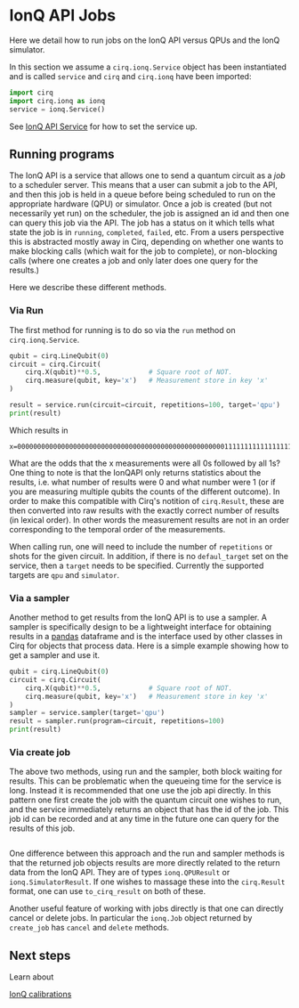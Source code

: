 # IonQ API Jobs

Here we detail how to run jobs on the IonQ API versus QPUs and the
IonQ simulator.

In this section we assume a `cirq.ionq.Service` object has been instantiated and is
called `service` and `cirq` and `cirq.ionq` have been imported:
```python
import cirq
import cirq.ionq as ionq
service = ionq.Service()
```
See [IonQ API Service](service.md) for how to set the service up.

## Running programs

The IonQ API is a service that allows one to send a quantum circuit as a *job*
to a scheduler server.  This means that a user can submit a job to the API, and
then this job is held in a queue before being scheduled to run on the appropriate
hardware (QPU) or simulator.  Once a job is created (but not necessarily yet run)
on the scheduler, the job is assigned an id and then one can query this
job via the API. The job has a status on it which tells what state the job is in
`running`, `completed`, `failed`, etc.  From a users perspective this is abstracted
mostly away in Cirq, depending on whether one wants to make blocking calls (which
wait for the job to complete), or non-blocking calls (where one creates a job and
only later does one query for the results.)

Here we describe these different methods.

### Via Run

The first method for running is to do so via the `run` method on `cirq.ionq.Service`.

```python
qubit = cirq.LineQubit(0)
circuit = cirq.Circuit(
    cirq.X(qubit)**0.5,            # Square root of NOT.
    cirq.measure(qubit, key='x')   # Measurement store in key 'x'
)

result = service.run(circuit=circuit, repetitions=100, target='qpu')
print(result)
```
Which results in
```
x=0000000000000000000000000000000000000000000000000000111111111111111111111111111111111111111111111111
```
What are the odds that the x measurements were all 0s followed by all 1s?  One thing
to note is that the IonQAPI only returns statistics about the results, i.e. what
number of results were 0 and what number were 1 (or if you are measuring
multiple qubits the counts of the different outcome).  In order to make this
compatible with Cirq's notition of `cirq.Result`, these are then converted into
raw results with the exactly correct number of results (in lexical order).
In other words the measurement results are not in an order corresponding to the
temporal order of the measurements.

When calling run, one will need to include the number of `repetitions` or shots
for the given circuit.  In addition, if there is no `defaul_target` set on the
service, then a `target` needs to be specified.  Currently the supported targets
are `qpu` and `simulator`.

### Via a sampler

Another method to get results from the IonQ API is to use a sampler.  A sampler
is specifically design to be a lightweight interface for obtaining results
in a [pandas](https://pandas.pydata.org/) dataframe and is the interface
used by other classes in Cirq for objects that process data.  Here is a
simple example showing how to get a sampler and use it.

```python
qubit = cirq.LineQubit(0)
circuit = cirq.Circuit(
    cirq.X(qubit)**0.5,            # Square root of NOT.
    cirq.measure(qubit, key='x')   # Measurement store in key 'x'
)
sampler = service.sampler(target='qpu')
result = sampler.run(program=circuit, repetitions=100)
print(result)
```

### Via create job

The above two methods, using run and the sampler, both block waiting for
results.  This can be problematic when the queueing time for the service
is long.  Instead it is recommended that one use the job api directly.
In this pattern one first create the job with the quantum circuit one
wishes to run, and the service immediately returns an object that has
the id of the job.  This job id can be recorded and at any time in
the future one can query for the results of this job.

```python
```

One difference between this approach and the run and sampler methods
is that the returned job objects results are more directly related to the
return data from the IonQ API.  They are of types `ionq.QPUResult` or
`ionq.SimulatorResult`.  If one wishes to massage these into the
`cirq.Result` format, one can use `to_cirq_result` on both of these.

Another useful feature of working with jobs directly is that one can
directly cancel or delete jobs.  In particular the `ionq.Job` object
returned by `create_job` has `cancel` and `delete` methods.

## Next steps

Learn about

[IonQ calibrations](calibrations.md)
